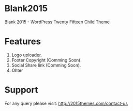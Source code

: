 Blank2015
=========

Blank 2015 - WordPress Twenty Fifteen Child Theme

Features
=========
1. Logo uploader.
2. Footer Copyright (Comming Soon).
3. Social Share link (Comming Soon).
4. Ohter

Support
========
For any query please visit: http://2015themes.com/contact-us
